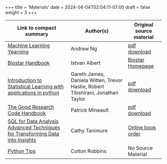 +++
title = 'Materials'
date = 2024-04-04T02:04:11-07:00
draft = false
weight = 3
+++

| Link to compact summary                                                                                                                      | Author(s)                                                                       | Original source material                                                                                          |
| -------------------------------------------------------------------------------------------------------------------------------------------- | ------------------------------------------------------------------------------- | ----------------------------------------------------------------------------------------------------------------- |
| [Machine Learning Yearning](https://compact-curriculum.github.io/Machine_Learning_Yearning/)                                                 | Andrew Ng                                                                       | [pdf download](https://nessie.ilab.sztaki.hu/~kornai/2020/AdvancedMachineLearning/Ng_MachineLearningYearning.pdf) |
| [Biostar Handbook](https://compact-curriculum.github.io/Biostar_Handbook/)                                                                   | Istvan Albert                                                                   | [Biostar Homepage](https://www.biostarhandbook.com/)                                                              |
| [Introduction to Statistical Learning with applications in python](https://compact-curriculum.github.io/Intro_to_Statistical_Learning/)      | Gareth James, Daniela Witten, Trevor Hastie, Robert Tibshirani, Jonathan Taylor | [pdf download](https://hastie.su.domains/ISLP/ISLP_website.pdf.download.html)                                     |
| [The Good Research Code Handbook](https://compact-curriculum.github.io/The_Good_Research_Code_Handbook/)                                     | Patrick Mineault                                                                | [pdf download](https://goodresearch.dev/index.html)                                                               |
| [SQL for Data Analysis Advanced Techniques for Transforming Data into Insights](https://compact-curriculum.github.io/SQL_for_Data_Analysis/) | Cathy Tanimure                                                                  | [Online book order](https://www.oreilly.com/library/view/sql-for-data/9781492088776/)                             |
| [Python Tips](https://compact-curriculum.github.io/Python_Tips/)                                                                             | Colton Robbins                                                                  | No Source Material                                                                                                |
